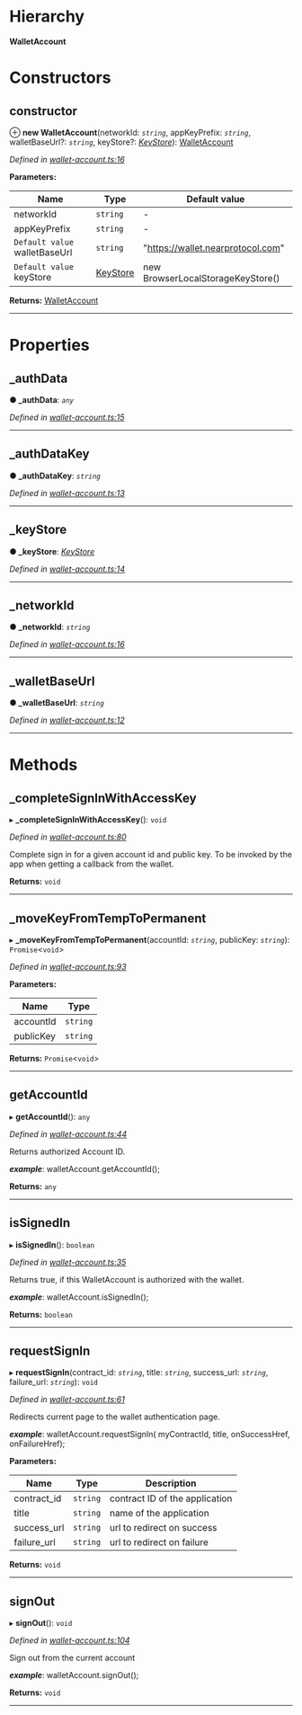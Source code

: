 

# Hierarchy

**WalletAccount**

# Constructors

<a id="constructor"></a>

##  constructor

⊕ **new WalletAccount**(networkId: *`string`*, appKeyPrefix: *`string`*, walletBaseUrl?: *`string`*, keyStore?: *[KeyStore](_key_stores_keystore_.keystore.md)*): [WalletAccount](_wallet_account_.walletaccount.md)

*Defined in [wallet-account.ts:16](https://github.com/nearprotocol/nearlib/blob/18d2703/src.ts/wallet-account.ts#L16)*

**Parameters:**

| Name | Type | Default value |
| ------ | ------ | ------ |
| networkId | `string` | - |
| appKeyPrefix | `string` | - |
| `Default value` walletBaseUrl | `string` | &quot;https://wallet.nearprotocol.com&quot; |
| `Default value` keyStore | [KeyStore](_key_stores_keystore_.keystore.md) |  new BrowserLocalStorageKeyStore() |

**Returns:** [WalletAccount](_wallet_account_.walletaccount.md)

___

# Properties

<a id="_authdata"></a>

##  _authData

**● _authData**: *`any`*

*Defined in [wallet-account.ts:15](https://github.com/nearprotocol/nearlib/blob/18d2703/src.ts/wallet-account.ts#L15)*

___
<a id="_authdatakey"></a>

##  _authDataKey

**● _authDataKey**: *`string`*

*Defined in [wallet-account.ts:13](https://github.com/nearprotocol/nearlib/blob/18d2703/src.ts/wallet-account.ts#L13)*

___
<a id="_keystore"></a>

##  _keyStore

**● _keyStore**: *[KeyStore](_key_stores_keystore_.keystore.md)*

*Defined in [wallet-account.ts:14](https://github.com/nearprotocol/nearlib/blob/18d2703/src.ts/wallet-account.ts#L14)*

___
<a id="_networkid"></a>

##  _networkId

**● _networkId**: *`string`*

*Defined in [wallet-account.ts:16](https://github.com/nearprotocol/nearlib/blob/18d2703/src.ts/wallet-account.ts#L16)*

___
<a id="_walletbaseurl"></a>

##  _walletBaseUrl

**● _walletBaseUrl**: *`string`*

*Defined in [wallet-account.ts:12](https://github.com/nearprotocol/nearlib/blob/18d2703/src.ts/wallet-account.ts#L12)*

___

# Methods

<a id="_completesigninwithaccesskey"></a>

##  _completeSignInWithAccessKey

▸ **_completeSignInWithAccessKey**(): `void`

*Defined in [wallet-account.ts:80](https://github.com/nearprotocol/nearlib/blob/18d2703/src.ts/wallet-account.ts#L80)*

Complete sign in for a given account id and public key. To be invoked by the app when getting a callback from the wallet.

**Returns:** `void`

___
<a id="_movekeyfromtemptopermanent"></a>

##  _moveKeyFromTempToPermanent

▸ **_moveKeyFromTempToPermanent**(accountId: *`string`*, publicKey: *`string`*): `Promise`<`void`>

*Defined in [wallet-account.ts:93](https://github.com/nearprotocol/nearlib/blob/18d2703/src.ts/wallet-account.ts#L93)*

**Parameters:**

| Name | Type |
| ------ | ------ |
| accountId | `string` |
| publicKey | `string` |

**Returns:** `Promise`<`void`>

___
<a id="getaccountid"></a>

##  getAccountId

▸ **getAccountId**(): `any`

*Defined in [wallet-account.ts:44](https://github.com/nearprotocol/nearlib/blob/18d2703/src.ts/wallet-account.ts#L44)*

Returns authorized Account ID.

*__example__*: walletAccount.getAccountId();

**Returns:** `any`

___
<a id="issignedin"></a>

##  isSignedIn

▸ **isSignedIn**(): `boolean`

*Defined in [wallet-account.ts:35](https://github.com/nearprotocol/nearlib/blob/18d2703/src.ts/wallet-account.ts#L35)*

Returns true, if this WalletAccount is authorized with the wallet.

*__example__*: walletAccount.isSignedIn();

**Returns:** `boolean`

___
<a id="requestsignin"></a>

##  requestSignIn

▸ **requestSignIn**(contract_id: *`string`*, title: *`string`*, success_url: *`string`*, failure_url: *`string`*): `void`

*Defined in [wallet-account.ts:61](https://github.com/nearprotocol/nearlib/blob/18d2703/src.ts/wallet-account.ts#L61)*

Redirects current page to the wallet authentication page.

*__example__*: walletAccount.requestSignIn( myContractId, title, onSuccessHref, onFailureHref);

**Parameters:**

| Name | Type | Description |
| ------ | ------ | ------ |
| contract_id | `string` |  contract ID of the application |
| title | `string` |  name of the application |
| success_url | `string` |  url to redirect on success |
| failure_url | `string` |  url to redirect on failure |

**Returns:** `void`

___
<a id="signout"></a>

##  signOut

▸ **signOut**(): `void`

*Defined in [wallet-account.ts:104](https://github.com/nearprotocol/nearlib/blob/18d2703/src.ts/wallet-account.ts#L104)*

Sign out from the current account

*__example__*: walletAccount.signOut();

**Returns:** `void`

___

